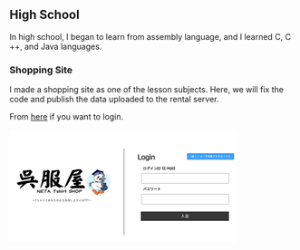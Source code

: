 ## High School

In high school, I began to learn from assembly language, and I learned C, C ++, and Java languages.

### Shopping Site

I made a shopping site as one of the lesson subjects. 
Here, we will fix the code and publish the data uploaded to the rental server.

From [here](http://tibineko923.starfree.jp/) if you want to login.

![Shopping Site Image](/images/shop_pic.png)
